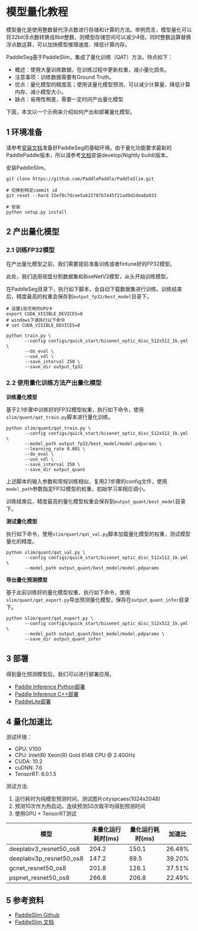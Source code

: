# 模型量化教程

模型量化是使用整数替代浮点数进行存储和计算的方法。举例而言，模型量化可以将32bit浮点数转换成8bit整数，则模型存储空间可以减少4倍，同时整数运算替换浮点数运算，可以加快模型推理速度、降低计算内存。

PaddleSeg基于PaddleSlim，集成了量化训练（QAT）方法，特点如下：
* 概述：使用大量训练数据，在训练过程中更新权重，减小量化损失。
* 注意事项：训练数据需要有Ground Truth。
* 优点：量化模型的精度高；使用该量化模型预测，可以减少计算量、降低计算内存、减小模型大小。
* 缺点：易用性稍差，需要一定时间产出量化模型

下面，本文以一个示例来介绍如何产出和部署量化模型。

## 1 环境准备

请参考[安装文档](../../install.md)准备好PaddleSeg的基础环境。由于量化功能要求最新的PaddlePaddle版本，所以请参考[文档](https://www.paddlepaddle.org.cn/install/quick?docurl=/documentation/docs/zh/install/pip/linux-pip.html)安装develop(Nightly build)版本。

安装PaddleSlim。

```shell
git clone https://github.com/PaddlePaddle/PaddleSlim.git

# 切换到特定commit id
git reset --hard 15ef0c7dcee5a622787b7445f21ad9d1dea0a933

# 安装
python setup.py install
```

## 2 产出量化模型

### 2.1 训练FP32模型

在产出量化模型之前，我们需要提前准备训练或者fintune好的FP32模型。

此处，我们选用视盘分割数据集和BiseNetV2模型，从头开始训练模型。

在PaddleSeg目录下，执行如下脚本，会自动下载数据集进行训练。训练结束后，精度最高的权重会保存到`output_fp32/best_model`目录下。

```shell
# 设置1张可用的GPU卡
export CUDA_VISIBLE_DEVICES=0
# windows下请执行以下命令
# set CUDA_VISIBLE_DEVICES=0

python train.py \
       --config configs/quick_start/bisenet_optic_disc_512x512_1k.yml \
       --do_eval \
       --use_vdl \
       --save_interval 250 \
       --save_dir output_fp32
```

### 2.2 使用量化训练方法产出量化模型

**训练量化模型**

基于2.1步骤中训练好的FP32模型权重，执行如下命令，使用`slim/quant/qat_train.py`脚本进行量化训练。

```shell
python slim/quant/qat_train.py \
       --config configs/quick_start/bisenet_optic_disc_512x512_1k.yml \
       --model_path output_fp32/best_model/model.pdparams \
       --learning_rate 0.001 \
       --do_eval \
       --use_vdl \
       --save_interval 250 \
       --save_dir output_quant
```

上述脚本的输入参数和常规训练相似，复用2.1步骤的config文件，使用`model_path`参数指定FP32模型的权重，初始学习率相应调小。

训练结束后，精度最高的量化模型权重会保存到`output_quant/best_model`目录下。

**测试量化模型**

执行如下命令，使用`slim/quant/qat_val.py`脚本加载量化模型的权重，测试模型量化的精度。

```
python slim/quant/qat_val.py \
       --config configs/quick_start/bisenet_optic_disc_512x512_1k.yml \
       --model_path output_quant/best_model/model.pdparams
```

**导出量化预测模型**

基于此前训练好的量化模型权重，执行如下命令，使用`slim/quant/qat_export.py`导出预测量化模型，保存在`output_quant_infer`目录下。

```
python slim/quant/qat_export.py \
       --config configs/quick_start/bisenet_optic_disc_512x512_1k.yml \
       --model_path output_quant/best_model/model.pdparams \
       --save_dir output_quant_infer
```

## 3 部署

得到量化预测模型后，我们可以进行部署应用。
* [Paddle Inference Python部署](../../deployment/inference/python_inference.md)
* [Paddle Inference C++部署](../../deployment/inference/cpp_inference.md)
* [PaddleLite部署](../../deployment/lite/lite.md)

## 4 量化加速比

测试环境：
* GPU: V100
* CPU: Intel(R) Xeon(R) Gold 6148 CPU @ 2.40GHz
* CUDA: 10.2
* cuDNN: 7.6
* TensorRT: 6.0.1.5

测试方法:
1. 运行耗时为纯模型预测时间，测试图片cityspcaes(1024x2048)
2. 预测10次作为热启动，连续预测50次取平均得到预测时间
3. 使用GPU + TensorRT测试

|模型|未量化运行耗时(ms)|量化运行耗时(ms)|加速比|
|-|-|-|-|
|deeplabv3_resnet50_os8|204.2|150.1|26.49%|
|deeplabv3p_resnet50_os8|147.2|89.5|39.20%|
|gcnet_resnet50_os8|201.8|126.1|37.51%|
|pspnet_resnet50_os8|266.8|206.8|22.49%|  

## 5 参考资料

* [PaddleSlim Github](https://github.com/PaddlePaddle/PaddleSlim)
* [PaddleSlim 文档](https://paddleslim.readthedocs.io/zh_CN/latest/)

